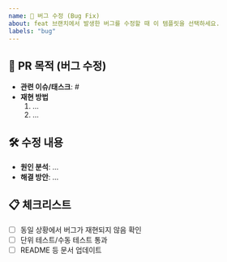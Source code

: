 ```yaml
---
name: 🐛 버그 수정 (Bug Fix)
about: feat 브랜치에서 발생한 버그를 수정할 때 이 템플릿을 선택하세요.
labels: "bug"
---
```


## 🐛 PR 목적 (버그 수정)
<!-- 이 PR이 해결하는 버그를 한 줄로 요약 -->

- **관련 이슈/태스크**: #
- **재현 방법**  
  1. …
  2. …

## 🛠️ 수정 내용
- **원인 분석**: …
- **해결 방안**: …

## 📋 체크리스트
- [ ] 동일 상황에서 버그가 재현되지 않음 확인
- [ ] 단위 테스트/수동 테스트 통과
- [ ] README 등 문서 업데이트
